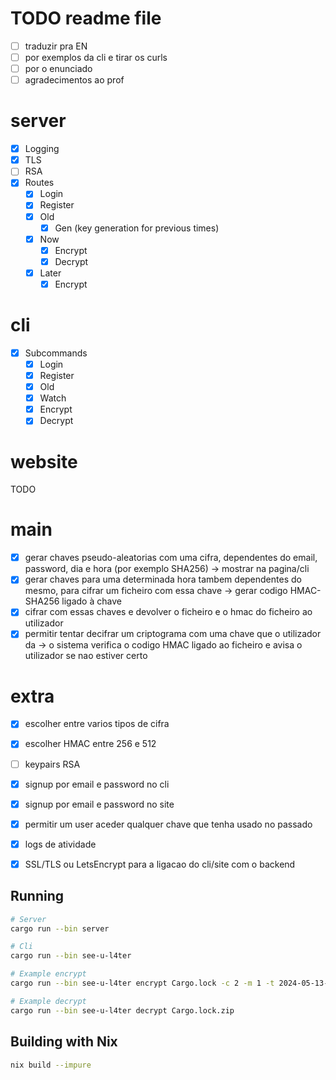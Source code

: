 # TODO readme file
- [ ] traduzir pra EN
- [ ] por exemplos da cli e tirar os curls
- [ ] por o enunciado
- [ ] agradecimentos ao prof

# server
- [x] Logging
- [x] TLS
- [ ] RSA
- [x] Routes
  - [x] Login
  - [x] Register
  - [x] Old
    - [x] Gen (key generation for previous times)
  - [x] Now
    - [x] Encrypt
    - [x] Decrypt
  - [x] Later
    - [x] Encrypt

# cli
- [x] Subcommands
  - [x] Login
  - [x] Register
  - [x] Old
  - [x] Watch
  - [x] Encrypt
  - [x] Decrypt

# website
TODO

# main

- [x] gerar chaves pseudo-aleatorias com uma cifra, dependentes do email, password, dia e hora (por exemplo SHA256) -> mostrar na pagina/cli
- [x] gerar chaves para uma determinada hora tambem dependentes do mesmo, para cifrar um ficheiro com essa chave -> gerar codigo HMAC-SHA256 ligado à chave
- [x] cifrar com essas chaves e devolver o ficheiro e o hmac do ficheiro ao utilizador
- [x] permitir tentar decifrar um criptograma com uma chave que o utilizador da -> o sistema verifica o codigo HMAC ligado ao ficheiro e avisa o utilizador se nao estiver certo

# extra

- [x] escolher entre varios tipos de cifra
- [x] escolher HMAC entre 256 e 512
- [ ] keypairs RSA 
- [x] signup por email e password no cli 
- [x] signup por email e password no site
- [x] permitir um user aceder qualquer chave que tenha usado no passado
- [x] logs de atividade
- [x] SSL/TLS ou LetsEncrypt para a ligacao do cli/site com o backend


## Running
```bash
# Server
cargo run --bin server

# Cli
cargo run --bin see-u-l4ter

# Example encrypt
cargo run --bin see-u-l4ter encrypt Cargo.lock -c 2 -m 1 -t 2024-05-13-21:47

# Example decrypt
cargo run --bin see-u-l4ter decrypt Cargo.lock.zip
```

## Building with Nix

```bash
nix build --impure
```
